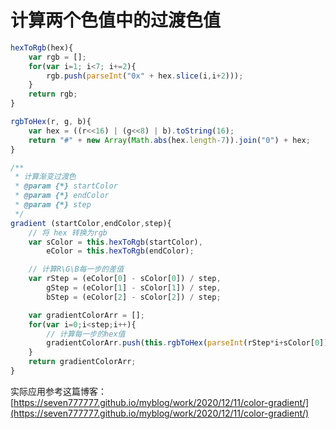 # 计算两个色值中的过渡色值
```js
hexToRgb(hex){
    var rgb = [];
    for(var i=1; i<7; i+=2){
        rgb.push(parseInt("0x" + hex.slice(i,i+2)));
    }
    return rgb;
}

rgbToHex(r, g, b){
    var hex = ((r<<16) | (g<<8) | b).toString(16);
    return "#" + new Array(Math.abs(hex.length-7)).join("0") + hex;
}

/**
 * 计算渐变过渡色
 * @param {*} startColor 
 * @param {*} endColor 
 * @param {*} step 
 */
gradient (startColor,endColor,step){
    // 将 hex 转换为rgb
    var sColor = this.hexToRgb(startColor),
        eColor = this.hexToRgb(endColor);

    // 计算R\G\B每一步的差值
    var rStep = (eColor[0] - sColor[0]) / step,
        gStep = (eColor[1] - sColor[1]) / step,
        bStep = (eColor[2] - sColor[2]) / step;

    var gradientColorArr = [];
    for(var i=0;i<step;i++){
        // 计算每一步的hex值
        gradientColorArr.push(this.rgbToHex(parseInt(rStep*i+sColor[0]),parseInt(gStep*i+sColor[1]),parseInt(bStep*i+sColor[2])));
    }
    return gradientColorArr;
}
```

实际应用参考这篇博客：[https://seven777777.github.io/myblog/work/2020/12/11/color-gradient/](https://seven777777.github.io/myblog/work/2020/12/11/color-gradient/)
